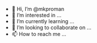 - 👋 Hi, I’m @mkproman
- 👀 I’m interested in ...
- 🌱 I’m currently learning ...
- 💞️ I’m looking to collaborate on ...
- 📫 How to reach me ...

<!---
mkproman/mkproman is a ✨ special ✨ repository because its `README.md` (this file) appears on your GitHub profile.
You can click the Preview link to take a look at your changes.
--->
